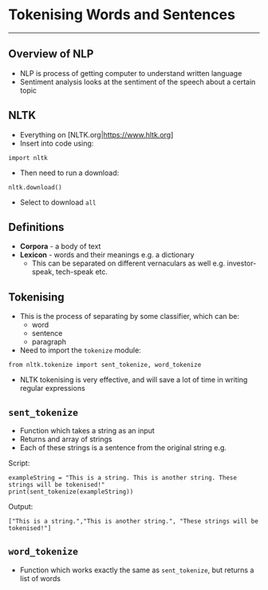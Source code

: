 # Tokenising Words and Sentences
---

## Overview of NLP

* NLP is process of getting computer to understand written language
* Sentiment analysis looks at the sentiment of the speech about a certain topic

## NLTK

* Everything on [NLTK.org|https://www.hltk.org]
* Insert into code using:

`import nltk`

* Then need to run a download:

`nltk.download()`

* Select to download `all`

## Definitions

* **Corpora** - a body of text
* **Lexicon** - words and their meanings e.g. a dictionary
  * This can be separated on different vernaculars as well e.g. investor-speak, tech-speak etc.

## Tokenising

* This is the process of separating by some classifier, which can be:
  * word
  * sentence
  * paragraph
* Need to import the `tokenize` module:

`from nltk.tokenize import sent_tokenize, word_tokenize`

* NLTK tokenising is very effective, and will save a lot of time in writing regular expressions

## `sent_tokenize`

* Function which takes a string as an input
* Returns and array of strings
* Each of these strings is a sentence from the original string e.g.

Script:
```
exampleString = "This is a string. This is another string. These strings will be tokenised!"
print(sent_tokenize(exampleString))
```
Output:
```
["This is a string.","This is another string.", "These strings will be tokenised!"]
```

## `word_tokenize`

* Function which works exactly the same as `sent_tokenize`, but returns a list of words
